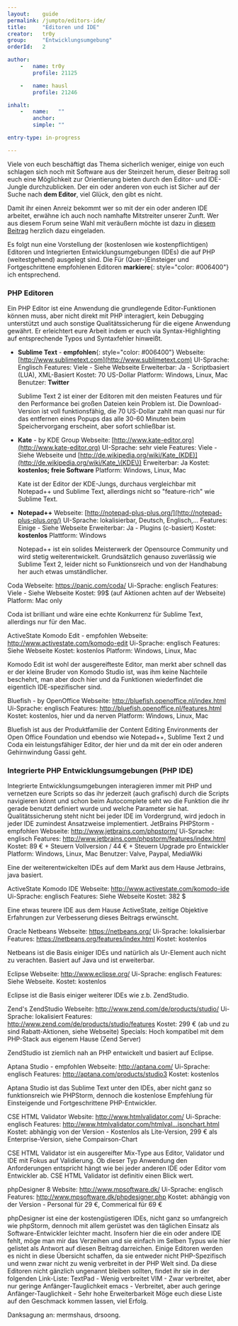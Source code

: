 ```yaml
---
layout:    guide
permalink: /jumpto/editors-ide/
title:     "Editoren und IDE"
creator:   tr0y
group:     "Entwicklungsumgebung"
orderId:   2

author:
    -   name: tr0y
        profile: 21125

    -   name: hausl
        profile: 21246

inhalt:
    -   name:   ""
        anchor: 
        simple: ""

entry-type: in-progress

---
```


Viele von euch beschäftigt das Thema sicherlich weniger, einige von euch schlagen sich noch mit Software aus der Steinzeit herum, dieser Beitrag soll euch eine Möglichkeit zur Orientierung bieten durch den Editor- und IDE-Jungle durchzublicken. Der ein oder anderen von euch ist Sicher auf der Suche nach **dem Editor**, viel Glück, den gibt es nicht.

Damit ihr einen Anreiz bekommt wer so mit der ein oder anderen IDE arbeitet, erwähne ich auch noch namhafte Mitstreiter unserer Zunft. Wer aus diesem Forum seine Wahl mit veräußern möchte ist dazu in [diesem Beitrag](http://www.php.de/php-einsteiger/101627-editor-ide-let-me-tell-you-something.html) herzlich dazu eingeladen.

Es folgt nun eine Vorstellung der (kostenlosen wie kostenpflichtigen) Editoren und Integrierten Entwicklungsumgebungen (IDEs) die auf PHP (weitestgehend) ausgelegt sind. Die Für (Quer-)Einsteiger und Fortgeschrittene empfohlenen Editoren **markiere**{: style="color: #006400"} ich entsprechend.

### PHP Editoren

Ein PHP Editor ist eine Anwendung die grundlegende Editor-Funktionen können muss, aber nicht direkt mit PHP interagiert, kein Debugging unterstützt und auch sonstige Qualitätssicherung für die eigene Anwendung gewährt. Er erleichtert eure Arbeit indem er euch via Syntax-Highlighting auf entsprechende Typos und Syntaxfehler hinweißt.

* **Sublime Text** - **empfohlen**{: style="color: #006400"}
    Webseite: [http://www.sublimetext.com](http://www.sublimetext.com)
    UI-Sprache: Englisch
    Features: Viele - Siehe Webseite
    Erweiterbar: Ja - Scriptbasiert (LUA), XML-Basiert
    Kostet: 70 US-Dollar
    Platform: Windows, Linux, Mac
    Benutzer: **Twitter**

    Sublime Text 2 ist einer der Editoren mit den meisten Features und für den Performance bei großen Dateien kein Problem ist. Die Download-Version ist voll funktionsfähig, die 70 US-Dollar zahlt man quasi nur für das entfernen eines Popups das alle 30-60 Minuten beim Speichervorgang erscheint, aber sofort schließbar ist.

* **Kate** - by KDE Group
    Webseite: [http://www.kate-editor.org](http://www.kate-editor.org)
    UI-Sprache: sehr viele
    Features: Viele - Siehe Webseite und [http://de.wikipedia.org/wiki/Kate_(KDE)](http://de.wikipedia.org/wiki/Kate_\(KDE\))
    Erweiterbar: Ja
    Kostet: **kostenlos; freie Software**
    Platform: Windows, Linux, Mac

    Kate ist der Editor der KDE-Jungs, durchaus vergleichbar mit Notepad++ und Sublime Text, allerdings nicht so "feature-rich" wie Sublime Text.

* **Notepad++**
    Webseite: [http://notepad-plus-plus.org/](http://notepad-plus-plus.org/)
    UI-Sprache: lokalisierbar, Deutsch, Englisch,...
    Features: Einige - Siehe Webseite
    Erweiterbar: Ja - Plugins (c-basiert)
    Kostet: **kostenlos**
    Plattform: Windows

    Notepad++ ist ein solides Meisterwerk der Opensource Community und wird stetig weiterentwickelt. Grundsätzlich genauso zuverlässig wie Sublime Text 2, leider nicht so Funktionsreich und von der Handhabung her auch etwas umständlicher.

Coda
Webseite: https://panic.com/coda/
Ui-Sprache: englisch
Features: Viele - Siehe Webseite
Kostet: 99$ (auf Aktionen achten auf der Webseite)
Platform: Mac only

Coda ist brilliant und wäre eine echte Konkurrenz für Sublime Text, allerdings nur für den Mac.

ActiveState Komodo Edit - empfohlen
Webseite: http://www.activestate.com/komodo-edit
Ui-Sprache: englisch
Features: Siehe Webseite
Kostet: kostenlos
Platform: Windows, Linux, Mac

Komodo Edit ist wohl der ausgereifteste Editor, man merkt aber schnell das er der kleine Bruder von Komodo Studio ist, was ihm keine Nachteile beschehrt, man aber doch hier und da Funktionen wiederfindet die eigentlich IDE-spezifischer sind.

Bluefish - by OpenOffice
Webseite: http://bluefish.openoffice.nl/index.html
Ui-Sprache: englisch
Features: http://bluefish.openoffice.nl/features.html
Kostet: kostenlos, hier und da nerven
Platform: Windows, Linux, Mac

Bluefish ist aus der Produktfamilie der Content Editing Environments der Open Office Foundation und ebendso wie Notepad++, Sublime Text 2 und Coda ein leistungsfähiger Editor, der hier und da mit der ein oder anderen Gehirnwindung Gassi geht. 

### Integrierte PHP Entwicklungsumgebungen (PHP IDE)

Integrierte Entwicklungsumgebungen interagieren immer mit PHP und vernetzen eure Scripts so das ihr jederzeit (auch grafisch) durch die Scripts navigieren könnt und schon beim Autocomplete seht wo die Funktion die ihr gerade benutzt definiert wurde und welche Parameter sie hat. Qualitätssicherung steht nicht bei jeder IDE im Vordergrund, wird jedoch in jeder IDE zumindest Ansatzweise implementiert.
JetBrains PHPStorm - empfohlen
Webseite: http://www.jetbrains.com/phpstorm/
Ui-Sprache: englisch
Features: http://www.jetbrains.com/phpstorm/features/index.html
Kostet: 89 € + Steuern Vollversion / 44 € + Steuern Upgrade pro Entwickler
Platform: Windows, Linux, Mac
Benutzer: Valve, Paypal, MediaWiki

Eine der weiterentwickelten IDEs auf dem Markt aus dem Hause Jetbrains, java basiert.

ActiveState Komodo IDE
Webseite: http://www.activestate.com/komodo-ide
Ui-Sprache: englisch
Features: Siehe Webseite
Kostet: 382 $

Eine etwas teurere IDE aus dem Hause ActiveState, zeitige Objektive Erfahrungen zur Verbesserung dieses Beitrags erwünscht.

Oracle Netbeans
Webseite: https://netbeans.org/
Ui-Sprache: lokalisierbar
Features: https://netbeans.org/features/index.html
Kostet: kostenlos

Netbeans ist die Basis einiger IDEs und natürlich als Ur-Element auch nicht zu verachten. Basiert auf Java und ist erweiterbar.

Eclipse
Webseite: http://www.eclipse.org/
Ui-Sprache: englisch
Features: Siehe Webseite.
Kostet: kostenlos

Eclipse ist die Basis einiger weiterer IDEs wie z.b. ZendStudio.

Zend's ZendStudio
Webseite: http://www.zend.com/de/products/studio/
Ui-Sprache: lokalisiert
Features: http://www.zend.com/de/products/studio/features
Kostet: 299 € (ab und zu sind Rabatt-Aktionen, siehe Webseite)
Specials: Hoch kompatibel mit dem PHP-Stack aus eigenem Hause (Zend Server)

ZendStudio ist ziemlich nah an PHP entwickelt und basiert auf Eclipse.

Aptana Studio - empfohlen
Webseite: http://aptana.com/
Ui-Sprache: englisch
Features: http://aptana.com/products/studio3
Kostet: kostenlos

Aptana Studio ist das Sublime Text unter den IDEs, aber nicht ganz so funktionsreich wie PHPStorm, dennoch die kostenlose Empfehlung für Einsteigende und Fortgeschrittene PHP-Entwickler.

CSE HTML Validator
Website: http://www.htmlvalidator.com/
Ui-Sprache: englisch
Features: http://www.htmlvalidator.com/htmlval...isonchart.html
Kostet: abhängig von der Version - Kostenlos als Lite-Version, 299 € als Enterprise-Version, siehe Compairson-Chart

CSE HTML Validator ist ein ausgereifter Mix-Type aus Editor, Validator und IDE mit Fokus auf Validierung. Ob dieser Typ Anwendung den Anforderungen entspricht hängt wie bei jeder anderen IDE oder Editor vom Entwickler ab. CSE HTML Validator ist definitiv einen Blick wert.

phpDesigner 8
Website: http://www.mpsoftware.dk/
Ui-Sprache: englisch
Features: http://www.mpsoftware.dk/phpdesigner.php
Kostet: abhängig von der Version - Personal für 29 €, Commerical für 69 €

phpDesigner ist eine der kostengüstigeren IDEs, nicht ganz so umfangreich wie phpStorm, dennoch mit allem gerüstet was den täglichen Einsatz als Software-Entwickler leichter macht. 
Insofern hier die ein oder andere IDE fehlt, möge man mir das Verzeihen und sie einfach im Selben Typus wie hier gelistet als Antwort auf diesen Beitrag darreichen. Einige Editoren werden es nicht in diese Übersicht schaffen, da sie entweder nicht PHP-Spezifisch und wenn zwar nicht zu wenig verbreitet in der PHP Welt sind. Da diese Editoren nicht gänzlich ungenannt bleiben sollten, findet ihr sie in der folgenden Link-Liste:
TextPad - Wenig verbreitet 
VIM - Zwar verbreitet, aber nur geringe Anfänger-Tauglichkeit 
emacs - Verbreitet, aber auch geringe Anfänger-Tauglichkeit - Sehr hohe Erweiterbarkeit 
Möge euch diese Liste auf den Geschmack kommen lassen, viel Erfolg.

Danksagung an: mermshaus, drsoong.
